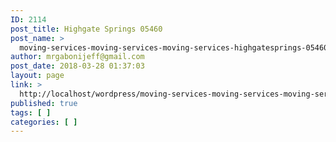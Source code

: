 ```yaml
---
ID: 2114
post_title: Highgate Springs 05460
post_name: >
  moving-services-moving-services-moving-services-highgatesprings-05460
author: mrgabonijeff@gmail.com
post_date: 2018-03-28 01:37:03
layout: page
link: >
  http://localhost/wordpress/moving-services-moving-services-moving-services-highgatesprings-05460/
published: true
tags: [ ]
categories: [ ]
---
```


